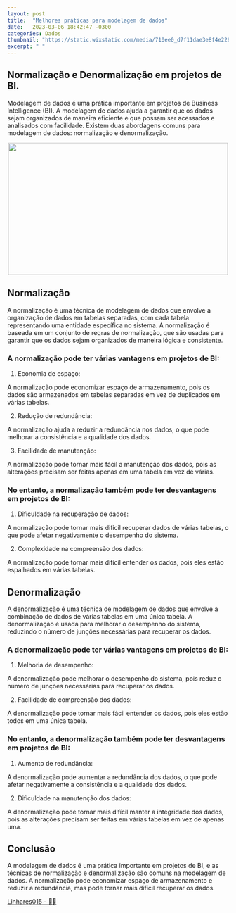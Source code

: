 ```yaml
---
layout: post
title:  "Melhores práticas para modelagem de dados"
date:   2023-03-06 18:42:47 -0300
categories: Dados
thumbnail: "https://static.wixstatic.com/media/710ee0_d7f11dae3e8f4e2281a6d8c98c0afa96~mv2.jpg/v1/fill/w_2734,h_1640,al_c,q_90/710ee0_d7f11dae3e8f4e2281a6d8c98c0afa96~mv2.webp"
excerpt: " "
---
```


## Normalização e Denormalização em projetos de BI.

Modelagem de dados é uma prática importante em projetos de Business Intelligence (BI). A modelagem de dados ajuda a garantir que os dados sejam organizados de maneira eficiente e que possam ser acessados e analisados ​​com facilidade. Existem duas abordagens comuns para modelagem de dados: normalização e denormalização.

<p align="center">
  <img src="https://static.wixstatic.com/media/710ee0_d7f11dae3e8f4e2281a6d8c98c0afa96~mv2.jpg/v1/fill/w_2734,h_1640,al_c,q_90/710ee0_d7f11dae3e8f4e2281a6d8c98c0afa96~mv2.webp" width="500" height="300">
</p>

## Normalização

A normalização é uma técnica de modelagem de dados que envolve a organização de dados em tabelas separadas, com cada tabela representando uma entidade específica no sistema. A normalização é baseada em um conjunto de regras de normalização, que são usadas para garantir que os dados sejam organizados de maneira lógica e consistente.

### A normalização pode ter várias vantagens em projetos de BI:

1. Economia de espaço: 

A normalização pode economizar espaço de armazenamento, pois os dados são armazenados em tabelas separadas em vez de duplicados em várias tabelas.

2. Redução de redundância: 

A normalização ajuda a reduzir a redundância nos dados, o que pode melhorar a consistência e a qualidade dos dados.

3. Facilidade de manutenção: 

A normalização pode tornar mais fácil a manutenção dos dados, pois as alterações precisam ser feitas apenas em uma tabela em vez de várias.

### No entanto, a normalização também pode ter desvantagens em projetos de BI:

1. Dificuldade na recuperação de dados: 

A normalização pode tornar mais difícil recuperar dados de várias tabelas, o que pode afetar negativamente o desempenho do sistema.

2. Complexidade na compreensão dos dados: 

A normalização pode tornar mais difícil entender os dados, pois eles estão espalhados em várias tabelas.

## Denormalização

A denormalização é uma técnica de modelagem de dados que envolve a combinação de dados de várias tabelas em uma única tabela. A denormalização é usada para melhorar o desempenho do sistema, reduzindo o número de junções necessárias para recuperar os dados.

### A denormalização pode ter várias vantagens em projetos de BI:

1. Melhoria de desempenho: 

A denormalização pode melhorar o desempenho do sistema, pois reduz o número de junções necessárias para recuperar os dados.

2. Facilidade de compreensão dos dados: 

A denormalização pode tornar mais fácil entender os dados, pois eles estão todos em uma única tabela.

### No entanto, a denormalização também pode ter desvantagens em projetos de BI:

1. Aumento de redundância: 

A denormalização pode aumentar a redundância dos dados, o que pode afetar negativamente a consistência e a qualidade dos dados.

2. Dificuldade na manutenção dos dados: 

A denormalização pode tornar mais difícil manter a integridade dos dados, pois as alterações precisam ser feitas em várias tabelas em vez de apenas uma.

## Conclusão

A modelagem de dados é uma prática importante em projetos de BI, e as técnicas de normalização e denormalização são comuns na modelagem de dados. A normalização pode economizar espaço de armazenamento e reduzir a redundância, mas pode tornar mais difícil recuperar os dados.

[Linhares015 - 🧙‍♂️](https://github.com/Linhares015)
